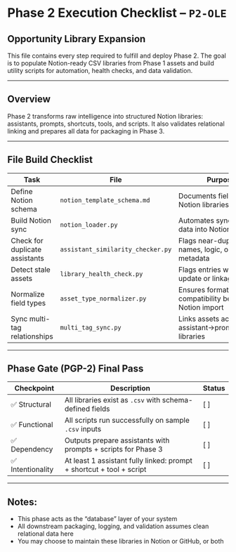 # Phase 2 Execution Checklist – `P2-OLE`
## Opportunity Library Expansion

This file contains every step required to fulfill and deploy Phase 2. The goal is to populate Notion-ready CSV libraries from Phase 1 assets and build utility scripts for automation, health checks, and data validation.

---

## Overview
Phase 2 transforms raw intelligence into structured Notion libraries: assistants, prompts, shortcuts, tools, and scripts. It also validates relational linking and prepares all data for packaging in Phase 3.

---

## File Build Checklist

| Task | File | Purpose | Folder | Status |
|------|------|---------|--------|--------|
| Define Notion schema | `notion_template_schema.md` | Documents fields for all Notion libraries | `/phase2_libraries/docs/` | [ ] |
| Build Notion sync | `notion_loader.py` | Automates sync of asset data into Notion tables | `/phase2_libraries/scripts/` | [ ] |
| Check for duplicate assistants | `assistant_similarity_checker.py` | Flags near-duplicate names, logic, or metadata | `/phase2_libraries/utilities/` | [ ] |
| Detect stale assets | `library_health_check.py` | Flags entries with no update or linkage | `/phase2_libraries/utilities/` | [ ] |
| Normalize field types | `asset_type_normalizer.py` | Ensures format compatibility before Notion import | `/phase2_libraries/scripts/` | [ ] |
| Sync multi-tag relationships | `multi_tag_sync.py` | Links assets across assistant→prompt→script libraries | `/phase2_libraries/scripts/` | [ ] |

---

## Phase Gate (PGP-2) Final Pass

| Checkpoint | Description | Status |
|------------|-------------|--------|
| ✅ Structural | All libraries exist as `.csv` with schema-defined fields | [ ] |
| ✅ Functional | All scripts run successfully on sample `.csv` inputs | [ ] |
| ✅ Dependency | Outputs prepare assistants with prompts + scripts for Phase 3 | [ ] |
| ✅ Intentionality | At least 1 assistant fully linked: prompt + shortcut + tool + script | [ ] |

---

## Notes:
- This phase acts as the “database” layer of your system
- All downstream packaging, logging, and validation assumes clean relational data here
- You may choose to maintain these libraries in Notion or GitHub, or both
